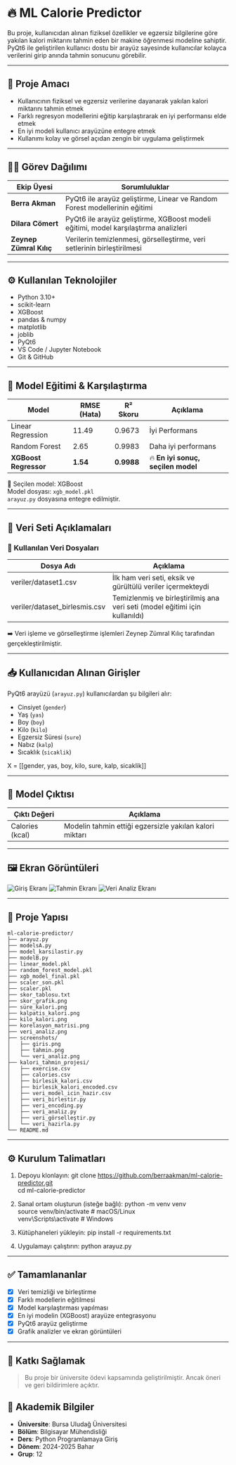 
# 🔥 ML Calorie Predictor

Bu proje, kullanıcıdan alınan fiziksel özellikler ve egzersiz bilgilerine göre yakılan kalori miktarını tahmin eden bir makine öğrenmesi modeline sahiptir. PyQt6 ile geliştirilen kullanıcı dostu bir arayüz sayesinde kullanıcılar kolayca verilerini girip anında tahmin sonucunu görebilir.

---

## 🎯 Proje Amacı

- Kullanıcının fiziksel ve egzersiz verilerine dayanarak yakılan kalori miktarını tahmin etmek
- Farklı regresyon modellerini eğitip karşılaştırarak en iyi performansı elde etmek
- En iyi modeli kullanıcı arayüzüne entegre etmek
- Kullanımı kolay ve görsel açıdan zengin bir uygulama geliştirmek

---

## 👩‍💻 Görev Dağılımı

| Ekip Üyesi              | Sorumluluklar                                                                 |
|-------------------------|-------------------------------------------------------------------------------|
| **Berra Akman**         | PyQt6 ile arayüz geliştirme, Linear ve Random Forest modellerinin eğitimi      |
| **Dilara Cömert**       | PyQt6 ile arayüz geliştirme, XGBoost modeli eğitimi, model karşılaştırma analizleri     |
| **Zeynep Zümral Kılıç** | Verilerin temizlenmesi, görselleştirme, veri setlerinin birleştirilmesi      |

---

## ⚙️ Kullanılan Teknolojiler

- Python 3.10+
- scikit-learn
- XGBoost
- pandas & numpy
- matplotlib
- joblib
- PyQt6
- VS Code / Jupyter Notebook
- Git & GitHub

---

## 🤖 Model Eğitimi & Karşılaştırma

| Model                 | RMSE (Hata) | R² Skoru | Açıklama                          |
|-----------------------|-------------|----------|-----------------------------------|
| Linear Regression     | 11.49        | 0.9673     | İyi Performans       |
| Random Forest         | 2.65       | 0.9983     | Daha iyi performans               |
| **XGBoost Regressor** | **1.54**    | **0.9988** | 🔥 **En iyi sonuç, seçilen model** |

📌 Seçilen model: XGBoost  
Model dosyası: `xgb_model.pkl`  
`arayuz.py` dosyasına entegre edilmiştir.

---

## 📁 Veri Seti Açıklamaları

### 🔹 Kullanılan Veri Dosyaları

| Dosya Adı                    | Açıklama                                                                  |
|------------------------------|---------------------------------------------------------------------------|
| veriler/dataset1.csv         | İlk ham veri seti, eksik ve gürültülü veriler içermekteydi                |
| veriler/dataset_birlesmis.csv| Temizlenmiş ve birleştirilmiş ana veri seti (model eğitimi için kullanıldı) |

➡️ Veri işleme ve görselleştirme işlemleri Zeynep Zümral Kılıç tarafından gerçekleştirilmiştir.

---

## 📥 Kullanıcıdan Alınan Girişler

PyQt6 arayüzü (`arayuz.py`) kullanıcılardan şu bilgileri alır:

- Cinsiyet (`gender`)
- Yaş (`yas`)
- Boy (`boy`)
- Kilo (`kilo`)
- Egzersiz Süresi (`sure`)
- Nabız (`kalp`)
- Sıcaklık (`sicaklik`)

X = [[gender, yas, boy, kilo, sure, kalp, sicaklik]]

---

## 🎯 Model Çıktısı

| Çıktı Değeri          | Açıklama                                            |
|-----------------------|-----------------------------------------------------|
| Calories (kcal)       | Modelin tahmin ettiği egzersizle yakılan kalori miktarı |

---

## 🖼️ Ekran Görüntüleri

![Giriş Ekranı](screenshots/giris.png)
![Tahmin Ekranı](screenshots/tahmin.png)
![Veri Analiz Ekranı](screenshots/veri_analiz.png)

---

## 📂 Proje Yapısı

```
ml-calorie-predictor/
├── arayuz.py
├── modelsA.py
├── model_karsilastir.py
├── modelB.py
├── linear_model.pkl
├── random_forest_model.pkl
├── xgb_model_final.pkl
├── scaler_son.pkl
├── scaler.pkl
├── skor_tablosu.txt
├── skor_grafik.png
├── süre_kalori.png
├── kalpatis_kalori.png
├── kilo_kalori.png
├── korelasyon_matrisi.png
├── veri_analiz.png
├── screenshots/
│   ├── giris.png
│   ├── tahmin.png
│   └── veri_analiz.png
├── kalori_tahmin_projesi/
│   ├── exercise.csv
│   ├── calories.csv
│   ├── birlesik_kalori.csv
│   ├── birlesik_kalori_encoded.csv
│   ├── veri_model_icin_hazir.csv
│   ├── veri_birlestir.py
│   ├── veri_encoding.py
│   ├── veri_analiz.py
│   ├── veri_görselleştir.py
│   └── veri_hazirla.py
└── README.md
```
---

## ⚙️ Kurulum Talimatları

1. Depoyu klonlayın:
git clone https://github.com/berraakman/ml-calorie-predictor.git  
cd ml-calorie-predictor

2. Sanal ortam oluşturun (isteğe bağlı):
python -m venv venv  
source venv/bin/activate  # macOS/Linux  
venv\Scripts\activate   # Windows

3. Kütüphaneleri yükleyin:
pip install -r requirements.txt

4. Uygulamayı çalıştırın:
python arayuz.py

---

## ✅ Tamamlananlar

- [x] Veri temizliği ve birleştirme
- [x] Farklı modellerin eğitilmesi
- [x] Model karşılaştırması yapılması
- [x] En iyi modelin (XGBoost) arayüze entegrasyonu
- [x] PyQt6 arayüz geliştirme
- [x] Grafik analizler ve ekran görüntüleri

---
## 🤝 Katkı Sağlamak

> Bu proje bir üniversite ödevi kapsamında geliştirilmiştir. Ancak öneri ve geri bildirimlere açıktır.

## 🏫 Akademik Bilgiler

- **Üniversite**: Bursa Uludağ Üniversitesi
- **Bölüm**: Bilgisayar Mühendisliği
- **Ders**: Python Programlamaya Giriş
- **Dönem**: 2024-2025 Bahar
- **Grup**: 12
  




